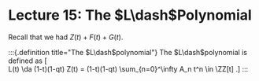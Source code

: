 # Lecture 15: The $L\dash$Polynomial

Recall that we had $Z(t) + F(t) + G(t)$.

:::{.definition title="The $L\dash$polynomial"}
The $L\dash$polynomial is defined as
\[  
L(t) \da (1-t)(1-qt) Z(t) = (1-t)(1-qt) \sum_{n=0}^\infty A_n t^n \in \ZZ[t]
.\]
:::




